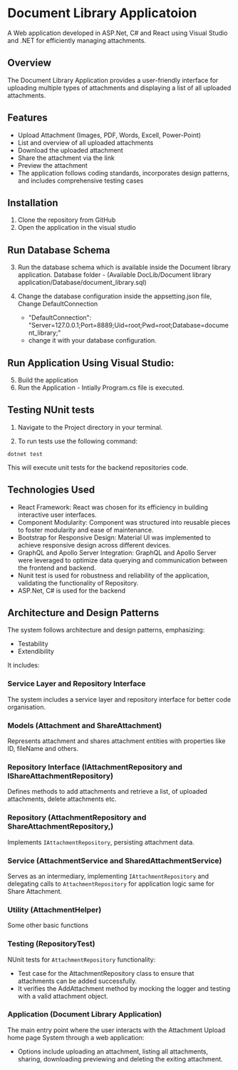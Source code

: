 # Document Library Applicatoion

A Web application developed in ASP.Net, C# and React using Visual Studio and .NET for efficiently managing attachments.

## Overview

The Document Library Application provides a user-friendly interface for uploading multiple types of attachments and displaying a list of all uploaded attachments.

## Features

- Upload Attachment (Images, PDF, Words, Excell, Power-Point)
- List and overview of all uploaded attachments
- Download the uploaded attachment
- Share the attachment via the link
- Preview the attachment
- The application follows coding standards, incorporates design patterns, and includes comprehensive testing cases

## Installation

1. Clone the repository from GitHub
2. Open the application in the visual studio

## Run Database Schema

3. Run the database schema which is available inside the Document library application.
   Database folder - (Available DocLib/Document library application/Database/document_library.sql)

4. Change the database configuration inside the appsetting.json file, Change DefaultConnection
    - "DefaultConnection": "Server=127.0.0.1;Port=8889;Uid=root;Pwd=root;Database=document_library;"
    - change it with your database configuration.
      
## Run Application Using Visual Studio:

5. Build the application
6. Run the Application - Intially Program.cs file is executed.

## Testing NUnit tests

1. Navigate to the Project directory in your terminal.

2. To run tests use the following command:

```
dotnet test

```

This will execute unit tests for the backend repositories code.

## Technologies Used

- React Framework: React was chosen for its efficiency in building interactive user interfaces.
- Component Modularity: Component was structured into reusable pieces to foster modularity and ease of maintenance.
- Bootstrap for Responsive Design: Material UI was implemented to achieve responsive design across different devices.
- GraphQL and Apollo Server Integration: GraphQL and Apollo Server were leveraged to optimize data querying and communication between the frontend and backend.
- Nunit test is used for robustness and reliability of the application, validating the functionality of Repository.
- ASP.Net, C# is used for the backend

## Architecture and Design Patterns

The system follows architecture and design patterns, emphasizing:
- Testability
- Extendibility

It includes:

### Service Layer and Repository Interface

The system includes a service layer and repository interface for better code organisation.

### Models (Attachment and  ShareAttachment)

Represents attachment and shares attachment entities with properties like ID, fileName and others.

### Repository Interface (IAttachmentRepository and IShareAttachmentRepository)

Defines methods to add attachments and retrieve a list, of uploaded attachments, delete attachments etc.

### Repository (AttachmentRepository and ShareAttachmentRepository,)

Implements `IAttachmentRepository`, persisting attachment data.

### Service (AttachmentService and SharedAttachmentService)

Serves as an intermediary, implementing `IAttachmentRepository` and delegating calls to `AttachmentRepository` for application logic same for Share Attachment.

### Utility (AttachmentHelper)

Some other basic functions

### Testing (RepositoryTest)

NUnit tests for `AttachmentRepository` functionality:

- Test case for the AttachmentRepository class to ensure that attachments can be added successfully.
- It verifies the AddAttachment method by mocking the logger and testing with a valid attachment object.

### Application (Document Library Application)

The main entry point where the user interacts with the Attachment Upload home page System through a web application:

- Options include uploading an attachment, listing all attachments, sharing, downloading previewing and deleting the exiting attachment.



